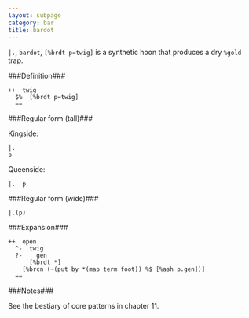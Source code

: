 ```yaml
---
layout: subpage
category: bar
title: bardot
---
```


`|.`, `bardot`, `[%brdt p=twig]` is a synthetic hoon that produces
a dry `%gold` trap.

###Definition###

    ++  twig  
      $%  [%brdt p=twig]
      ==

###Regular form (tall)###

Kingside:

    |.
    p
 
Queenside:

    |.  p

###Regular form (wide)###

    |.(p)

###Expansion###
    
    ++  open
      ^-  twig
      ?-    gen
          [%brdt *]  
        [%brcn (~(put by *(map term foot)) %$ [%ash p.gen])]
      ==

###Notes###

See the bestiary of core patterns in chapter 11.
